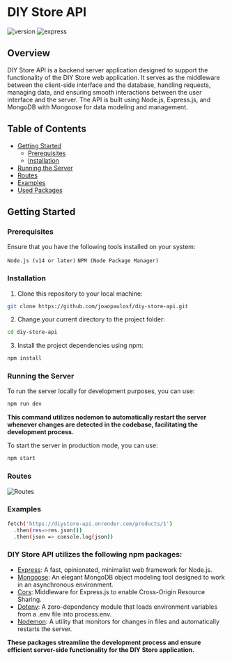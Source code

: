 # DIY Store API

![version](https://img.shields.io/badge/version-1.0.0-blue)
![express](https://img.shields.io/badge/express-4.18.2-green)

## Overview

DIY Store API is a backend server application designed to support the functionality of the DIY Store web application. It serves as the middleware between the client-side interface and the database, handling requests, managing data, and ensuring smooth interactions between the user interface and the server. The API is built using Node.js, Express.js, and MongoDB with Mongoose for data modeling and management.

## Table of Contents

- [Getting Started](#getting-started)
  - [Prerequisites](#prerequisites)
  - [Installation](#installation)
- [Running the Server](#running-the-server)
- [Routes](#routes)
- [Examples](#examples)
- [Used Packages](#diy-store-api-utilizes-the-following-npm-packages)

## Getting Started
### Prerequisites

Ensure that you have the following tools installed on your system:

`Node.js (v14 or later)`
`NPM (Node Package Manager)`

### Installation

1. Clone this repository to your local machine:

```sh
git clone https://github.com/joaopaulosf/diy-store-api.git
```

2. Change your current directory to the project folder:

```sh
cd diy-store-api
```

3. Install the project dependencies using npm:

```sh
npm install
```

### Running the Server

To run the server locally for development purposes, you can use:

```sh
npm run dev
```

**This command utilizes nodemon to automatically restart the server whenever changes are detected in the codebase, facilitating the development process.**

To start the server in production mode, you can use:

```sh
npm start
```

### Routes

![Routes](https://github.com/joaopaulosf/diy-store-api/assets/100176817/a5244eb3-1aa8-4e97-abaa-0b3bf61c29e3)

### Examples

```sh
fetch('https://diystore-api.onrender.com/products/1')
  .then(res=>res.json())
  .then(json => console.log(json))
```

### DIY Store API utilizes the following npm packages:

- [Express](https://expressjs.com/pt-br/): A fast, opinionated, minimalist web framework for Node.js.
- [Mongoose](https://mongoosejs.com/): An elegant MongoDB object modeling tool designed to work in an asynchronous environment.
- [Cors](https://github.com/expressjs/cors): Middleware for Express.js to enable Cross-Origin Resource Sharing.
- [Dotenv](https://github.com/motdotla/dotenv): A zero-dependency module that loads environment variables from a .env file into process.env.
- [Nodemon](https://github.com/remy/nodemon): A utility that monitors for changes in files and automatically restarts the server.

**These packages streamline the development process and ensure efficient server-side functionality for the DIY Store application.**


